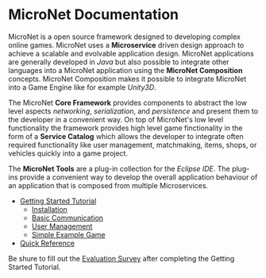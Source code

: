 # MicroNet Documentation

MicroNet is a open source framework designed to developing complex online games. MicroNet uses a **Microservice** driven design approach to achieve a scalable and evolvable application design. MicroNet applications are generally developed in *Java* but also possible to integrate other languages into a MicroNet application using the **MicroNet Composition** concepts. MicroNet Composition makes it possible to integrate MicroNet into a Game Engine like for example *Unity3D*.

The MicroNet **Core Framework** provides components to abstract the low level aspects *networking*, *serialization*, and *persistence* and present them to the developer in a convenient way. On top of MicroNet's low level functionality the framework provides high level game finctionality in the form of a **Service Catalog** which allows the developer to integrate often required functionality like user management, matchmaking, items, shops, or vehicles quickly into a game project. 

The **MicroNet Tools** are a plug-in collection for the *Eclipse IDE*. The plug-ins provide a convenient way to develop the overall application behaviour of an application that is composed from multiple Microservices.

- [Getting Started Tutorial](index.md)
  - [Installation](gettingstarted/index.md)
  - [Basic Communication](communicationtutorial/index.md)
  - [User Management](usermanagement/index.md)
  - [Simple Example Game](tutorial/index.md)
- [Quick Reference](quickreference/index.md)

Be shure to fill out the [Evaluation Survey](https://docs.google.com/forms/d/e/1FAIpQLSc2mOMse_nsa6kJSQsRMN-ph_sUb4EDws9loc530sVPcMOOsg/viewform?usp=sf_link) after completing the Getting Started Tutorial.
